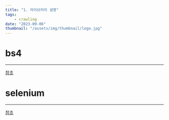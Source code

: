 ```yaml
---
title: "1. 라이브러리 설명"
tags:
    - crawling
date: "2023-09-06"
thumbnail: "/assets/img/thumbnail/logo.jpg"
---
```


# **bs4**
---
[참조](/study/pythonLibrary/5_bs4&selenium#bs4)

# **selenium**
---
[참조](/study/pythonLibrary/5_bs4&selenium#selenium)
